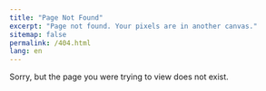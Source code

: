 ```yaml
---
title: "Page Not Found"
excerpt: "Page not found. Your pixels are in another canvas."
sitemap: false
permalink: /404.html
lang: en
---
```


Sorry, but the page you were trying to view does not exist.
